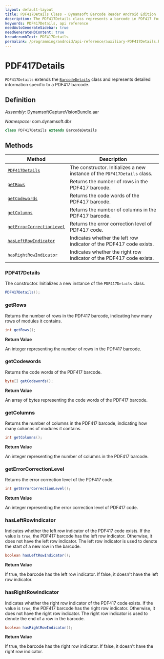 ```yaml
---
layout: default-layout
title: PDF417Details Class - Dynamsoft Barcode Reader Android Edition
description: The PDF417Details class represents a barcode in PDF417 format. It inherits from the BarcodeDetails class and contains information about the row count, column count, and error correction level of the barcode.
keywords: PDF417Details, api reference
needAutoGenerateSidebar: true
needGenerateH3Content: true
breadcrumbText: PDF417Details
permalink: /programming/android/api-reference/auxiliary-PDF417Details.html
---
```


# PDF417Details

`PDF417Details` extends the [`BarcodeDetails`](barcode-details.md) class and represents detailed information specific to a PDF417 barcode.

## Definition

*Assembly:* DynamsoftCaptureVisionBundle.aar

*Namespace:* com.dynamsoft.dbr

```java
class PDF417Details extends BarcodeDetails
```

## Methods

| Method | Description |
| ------ | ----------- |
| [`PDF417Details`](#pdf417details-1) | The constructor. Initializes a new instance of the `PDF417Details` class. |
| [`getRows`](#getrows) | Returns the number of rows in the PDF417 barcode. |
| [`getCodewords`](#getcodewords) | Returns the code words of the PDF417 barcode. |
| [`getColumns`](#getcolumns) | Returns the number of columns in the PDF417 barcode. |
| [`getErrorCorrectionLevel`](#geterrorcorrectionlevel) | Returns the error correction level of PDF417 code. |
| [`hasLeftRowIndicator`](#hasleftrowindicator) | Indicates whether the left row indicator of the PDF417 code exists. |
| [`hasRightRowIndicator`](#hasrightrowindicator) | Indicates whether the right row indicator of the PDF417 code exists. |

### PDF417Details

The constructor. Initializes a new instance of the `PDF417Details` class.

```java
PDF417Details();
```

### getRows

Returns the number of rows in the PDF417 barcode, indicating how many rows of modules it contains.

```java
int getRows();
```

**Return Value**

An integer representing the number of rows in the PDF417 barcode.

### getCodewords

Returns the code words of the PDF417 barcode.

```java
byte[] getCodewords();
```

**Return Value**

An array of bytes representing the code words of the PDF417 barcode.

### getColumns

Returns the number of columns in the PDF417 barcode, indicating how many columns of modules it contains.

```java
int getColumns();
```

**Return Value**

An integer representing the number of columns in the PDF417 barcode.

### getErrorCorrectionLevel

Returns the error correction level of the PDF417 code.

```java
int getErrorCorrectionLevel();
```

**Return Value**

An integer representing the error correction level of PDF417 code.

### hasLeftRowIndicator

Indicates whether the left row indicator of the PDF417 code exists. If the value is `true`, the PDF417 barcode has the left row indicator. Otherwise, it does not have the left row indicator. The left row indicator is used to denote the start of a new row in the barcode.

```java
boolean hasLeftRowIndicator();
```

**Return Value**

If true, the barcode has the left row indicator. If false, it doesn't have the left row indicator.

### hasRightRowIndicator

Indicates whether the right row indicator of the PDF417 code exists. If the value is `true`, the PDF417 barcode has the right row indicator. Otherwise, it does not have the right row indicator. The right row indicator is used to denote the end of a row in the barcode.

```java
boolean hasRightRowIndicator();
```

**Return Value**

If true, the barcode has the right row indicator. If false, it doesn't have the right row indicator.
